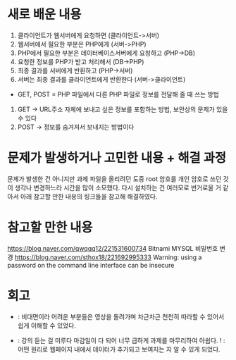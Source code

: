 # 새로 배운 내용

1. 클라이언트가 웹서버에게 요청하면 (클라이언트->서버)
2. 웹서버에서 필요한 부분은 PHP에게 (서버->PHP)
3. PHP에서 필요한 부분은 데이터베이스서버에게 요청하고 (PHP->DB)
4. 요청한 정보를 PHP가 받고 처리해서 (DB->PHP)
5. 최종 결과를 서버에게 반환하고 (PHP->서버)
6. 서버는 최종 결과를 클라이언트에게 반환한다 (서버->클라이언트)

* GET, POST = PHP 파일에서 다른 PHP 파일로 정보를 전달해 줄 때 쓰는 방법
1. GET -> URL주소 자체에 보내고 싶은 정보를 포함하는 방법, 보안상의 문제가 있을 수 있다
2. POST -> 정보를 숨겨져서 보내지는 방법이다

# 문제가 발생하거나 고민한 내용 + 해결 과정
문제가 발생한 건 아니지만 과제 파일을 올리려던 도중 root 암호를 개인 암호로 쓰던 것이 생각나 변경하느라 시간을 많이 소모했다.
다시 설치하는 건 여러모로 번거로울 거 같아서 아래 참고할 만한 내용의 링크들을 참고해 해결하였다.

# 참고할 만한 내용
https://blog.naver.com/qwqqq12/221531600734
Bitnami MYSQL 비밀번호 변경
https://blog.naver.com/sthox18/221692995333
Warning: using a password on the command line interface can be insecure

# 회고
+ : 비대면이라 어려운 부분들은 영상을 돌려가며 차근차근 천천히 따라할 수 있어서 쉽게 이해할 수 있었다.
- : 강의 듣는 걸 미루다 마감일이 다 되어 너무 급하게 과제를 마무리하여 아쉽다.
! : 어떤 원리로 웹페이지 내에서 데이터가 추가되고 보여지는 지 알 수 있게 되었다.
